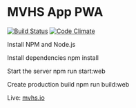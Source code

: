 # MVHS App PWA

[![Build Status](https://travis-ci.org/mvhs-apps/mvhs-app-pwa.svg?branch=master)](https://travis-ci.org/mvhs-apps/mvhs-app-pwa) [![Code Climate](https://codeclimate.com/github/mvhs-apps/mvhs-app-pwa/badges/gpa.svg)](https://codeclimate.com/github/mvhs-apps/mvhs-app-pwa)

Install NPM and Node.js 

Install dependencies
npm install

Start the server
npm run start:web

Create production build
npm run build:web



Live: [mvhs.io](https://mvhs.io)
